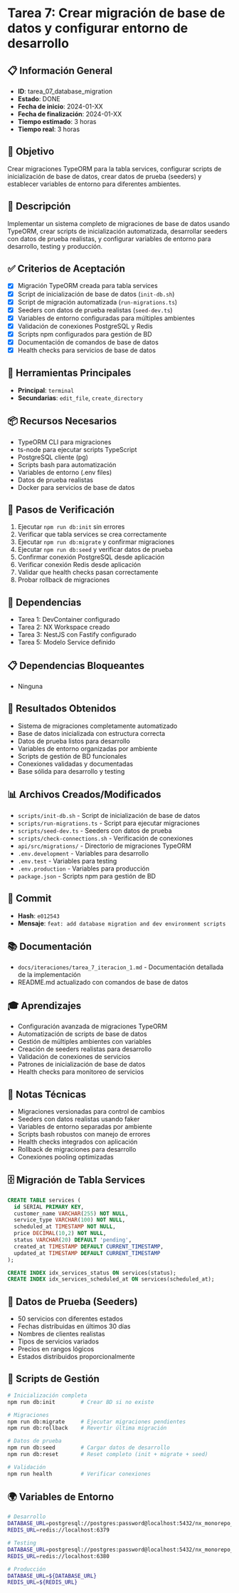 # Tarea 7: Crear migración de base de datos y configurar entorno de desarrollo

## 📋 Información General
- **ID**: tarea_07_database_migration
- **Estado**: DONE
- **Fecha de inicio**: 2024-01-XX
- **Fecha de finalización**: 2024-01-XX
- **Tiempo estimado**: 3 horas
- **Tiempo real**: 3 horas

## 🎯 Objetivo
Crear migraciones TypeORM para la tabla services, configurar scripts de inicialización de base de datos, crear datos de prueba (seeders) y establecer variables de entorno para diferentes ambientes.

## 📝 Descripción
Implementar un sistema completo de migraciones de base de datos usando TypeORM, crear scripts de inicialización automatizada, desarrollar seeders con datos de prueba realistas, y configurar variables de entorno para desarrollo, testing y producción.

## ✅ Criterios de Aceptación
- [x] Migración TypeORM creada para tabla services
- [x] Script de inicialización de base de datos (`init-db.sh`)
- [x] Script de migración automatizada (`run-migrations.ts`)
- [x] Seeders con datos de prueba realistas (`seed-dev.ts`)
- [x] Variables de entorno configuradas para múltiples ambientes
- [x] Validación de conexiones PostgreSQL y Redis
- [x] Scripts npm configurados para gestión de BD
- [x] Documentación de comandos de base de datos
- [x] Health checks para servicios de base de datos

## 🔧 Herramientas Principales
- **Principal**: `terminal`
- **Secundarias**: `edit_file`, `create_directory`

## 📦 Recursos Necesarios
- TypeORM CLI para migraciones
- ts-node para ejecutar scripts TypeScript
- PostgreSQL cliente (pg)
- Scripts bash para automatización
- Variables de entorno (.env files)
- Datos de prueba realistas
- Docker para servicios de base de datos

## 🧪 Pasos de Verificación
1. Ejecutar `npm run db:init` sin errores
2. Verificar que tabla services se crea correctamente
3. Ejecutar `npm run db:migrate` y confirmar migraciones
4. Ejecutar `npm run db:seed` y verificar datos de prueba
5. Confirmar conexión PostgreSQL desde aplicación
6. Verificar conexión Redis desde aplicación
7. Validar que health checks pasan correctamente
8. Probar rollback de migraciones

## 🔗 Dependencias
- Tarea 1: DevContainer configurado
- Tarea 2: NX Workspace creado
- Tarea 3: NestJS con Fastify configurado
- Tarea 5: Modelo Service definido

## 📋 Dependencias Bloqueantes
- Ninguna

## 🎯 Resultados Obtenidos
- Sistema de migraciones completamente automatizado
- Base de datos inicializada con estructura correcta
- Datos de prueba listos para desarrollo
- Variables de entorno organizadas por ambiente
- Scripts de gestión de BD funcionales
- Conexiones validadas y documentadas
- Base sólida para desarrollo y testing

## 📊 Archivos Creados/Modificados
- `scripts/init-db.sh` - Script de inicialización de base de datos
- `scripts/run-migrations.ts` - Script para ejecutar migraciones
- `scripts/seed-dev.ts` - Seeders con datos de prueba
- `scripts/check-connections.sh` - Verificación de conexiones
- `api/src/migrations/` - Directorio de migraciones TypeORM
- `.env.development` - Variables para desarrollo
- `.env.test` - Variables para testing
- `.env.production` - Variables para producción
- `package.json` - Scripts npm para gestión de BD

## 🔄 Commit
- **Hash**: `e012543`
- **Mensaje**: `feat: add database migration and dev environment scripts`

## 📚 Documentación
- `docs/iteraciones/tarea_7_iteracion_1.md` - Documentación detallada de la implementación
- README.md actualizado con comandos de base de datos

## 🎓 Aprendizajes
- Configuración avanzada de migraciones TypeORM
- Automatización de scripts de base de datos
- Gestión de múltiples ambientes con variables
- Creación de seeders realistas para desarrollo
- Validación de conexiones de servicios
- Patrones de inicialización de base de datos
- Health checks para monitoreo de servicios

## 🔧 Notas Técnicas
- Migraciones versionadas para control de cambios
- Seeders con datos realistas usando faker
- Variables de entorno separadas por ambiente
- Scripts bash robustos con manejo de errores
- Health checks integrados con aplicación
- Rollback de migraciones para desarrollo
- Conexiones pooling optimizadas

## 🗄️ Migración de Tabla Services
```sql
CREATE TABLE services (
  id SERIAL PRIMARY KEY,
  customer_name VARCHAR(255) NOT NULL,
  service_type VARCHAR(100) NOT NULL,
  scheduled_at TIMESTAMP NOT NULL,
  price DECIMAL(10,2) NOT NULL,
  status VARCHAR(20) DEFAULT 'pending',
  created_at TIMESTAMP DEFAULT CURRENT_TIMESTAMP,
  updated_at TIMESTAMP DEFAULT CURRENT_TIMESTAMP
);

CREATE INDEX idx_services_status ON services(status);
CREATE INDEX idx_services_scheduled_at ON services(scheduled_at);
```

## 🌱 Datos de Prueba (Seeders)
- 50 servicios con diferentes estados
- Fechas distribuidas en últimos 30 días
- Nombres de clientes realistas
- Tipos de servicios variados
- Precios en rangos lógicos
- Estados distribuidos proporcionalmente

## 🔧 Scripts de Gestión
```bash
# Inicialización completa
npm run db:init        # Crear BD si no existe

# Migraciones
npm run db:migrate     # Ejecutar migraciones pendientes
npm run db:rollback    # Revertir última migración

# Datos de prueba
npm run db:seed        # Cargar datos de desarrollo
npm run db:reset       # Reset completo (init + migrate + seed)

# Validación
npm run health         # Verificar conexiones
```

## 🌍 Variables de Entorno
```bash
# Desarrollo
DATABASE_URL=postgresql://postgres:password@localhost:5432/nx_monorepo_db
REDIS_URL=redis://localhost:6379

# Testing
DATABASE_URL=postgresql://postgres:password@localhost:5432/nx_monorepo_test
REDIS_URL=redis://localhost:6380

# Producción
DATABASE_URL=${DATABASE_URL}
REDIS_URL=${REDIS_URL}
```
